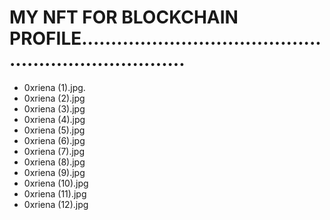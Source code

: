 # MY NFT FOR BLOCKCHAIN PROFILE.......................................................................
- 0xriena (1).jpg.
- 0xriena (2).jpg
- 0xriena (3).jpg
- 0xriena (4).jpg
- 0xriena (5).jpg
- 0xriena (6).jpg
- 0xriena (7).jpg
- 0xriena (8).jpg
- 0xriena (9).jpg
- 0xriena (10).jpg
- 0xriena (11).jpg
- 0xriena (12).jpg

